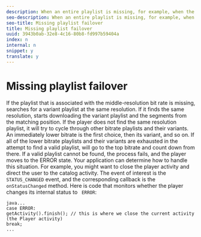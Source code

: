 ```yaml
---
description: When an entire playlist is missing, for example, when the M3U8 file that is specified in a top-level manifest file does not download, attempts to recover. If it cannot be recovered, your application determines the next step.
seo-description: When an entire playlist is missing, for example, when the M3U8 file that is specified in a top-level manifest file does not download, attempts to recover. If it cannot be recovered, your application determines the next step.
seo-title: Missing playlist failover
title: Missing playlist failover
uuid: 3943b0ab-32e8-4c16-80b8-fd997b59404a
index: n
internal: n
snippet: y
translate: y
---
```


# Missing playlist failover

If the playlist that is associated with the middle-resolution bit rate is missing,  <!-- PH element: phrases/primetime-sdk-name --> searches for a variant playlist at the same resolution. If it finds the same resolution, <!-- PH element: phrases/primetime-sdk-name --> starts downloading the variant playlist and the segments from the matching position. If the player does not find the same resolution playlist, it will try to cycle through other bitrate playlists and their variants. An immediately lower bitrate is the first choice, then its variant, and so on. If all of the lower bitrate playlists and their variants are exhausted in the attempt to find a valid playlist, <!-- PH element: phrases/primetime-sdk-name --> will go to the top bitrate and count down from there. If a valid playlist cannot be found, the process fails, and the player moves to the ERROR state.
Your application can determine how to handle this situation. For example, you might want to close the player activity and direct the user to the catalog activity. The event of interest is the ` STATUS_CHANGED` event, and the corresponding callback is the ` onStatusChanged` method. Here is code that monitors whether the player changes its internal status to ` ERROR`: 

```
java... 
case ERROR: 
getActivity().finish(); // this is where we close the current activity (the Player activity) 
break; 
...
```
